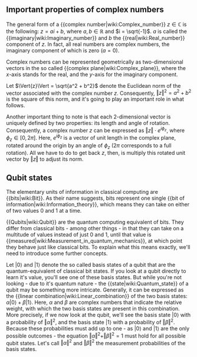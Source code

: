 ## Important properties of complex numbers

The general form of a {{complex number|wiki:Complex_number}} $z \in \mathbb{C}$ is the following: $z = a i + b$, where $a, b \in \mathbb{R}$ and $i = \sqrt{-1}$. $a$ is called the {{imaginary|wiki:Imaginary_number}} and $b$ the {{real|wiki:Real_number}} component of $z$. In fact, all real numbers are complex numbers, the imaginary component of which is zero ($a=0$).

Complex numbers can be represented geometrically as two-dimensional vectors in the so called {{complex plane|wiki:Complex_plane}}, where the $x$-axis stands for the real, and the $y$-axis for the imaginary component.

Let $\Vert{z}\Vert = \sqrt{a^2 + b^2}$ denote the Euclidean norm of the vector associated with the complex number $z$. Consequently, $\Vert{z}\Vert^2 = a^2 + b^2$ is the square of this norm, and it's going to play an important role in what follows.

Another important thing to note is that each 2-dimensional vector is uniquely defined by two properties: its length and angle of rotation. Consequently, a complex number $z$ can be expressed as $\Vert{z}\Vert \cdot e^{i \phi_z}$, where $\phi_z \in [0, 2\pi]$. Here, $e^{i \phi_z}$ is a vector of unit length in the complex plane, rotated around the origin by an angle of $\phi_z$ ($2\pi$ corresponds to a full rotation). All we have to do to get back $z$, then, is multiply this rotated unit vector by $\Vert{z}\Vert$ to adjust its norm.

## Qubit states

The elementary units of information in classical computing are {{bits|wiki:Bit}}. As their name suggests, bits represent one single {{bit of information|wiki:Information_theory}}, which means they can take on either of two values $0$ and $1$ at a time.

{{Qubits|wiki:Qubit}} are the quantum computing equivalent of bits. They differ from classical bits - among other things - in that they can take on a multitude of values instead of just $0$ and $1$, until that value is {{measured|wiki:Measurement_in_quantum_mechanics}}, at which point they behave just like classical bits. To explain what this means exactly, we'll need to introduce some further concepts.

Let $|0\rangle$ and $|1\rangle$ denote the so called basis states of a qubit that are the quantum-equivalent of classical bit states. If you look at a qubit directly to learn it's value, you'll see one of these basis states. But while you're not looking - due to it's quantum nature - the {{state|wiki:Quantum_state}} of a qubit may be something more intricate. Generally, it can be expressed as the {{linear combination|wiki:Linear_combination}} of the two basis states: $\alpha |0\rangle + \beta |1\rangle$. Here, $\alpha$ and $\beta$ are complex numbers that indicate the relative weight, with which the two basis states are present in this combination. More precisely, if we now look at the qubit, we'll see the basis state $|0\rangle$ with a probability of $\Vert{\alpha}\Vert^2$, and the basis state $|1\rangle$ with a probability of $\Vert{\beta}\Vert^2$. Because these probabilities must add up to one - as $|0\rangle$ and $|1\rangle$ are the only possible outcomes - the equation $\Vert{\alpha}\Vert^2 + \Vert{\beta}\Vert^2 = 1$ must hold for all possible qubit states. Let's call $\Vert{\alpha}\Vert^2$ and $\Vert{\beta}\Vert^2$ the measurement probabilities of the basis states.

<!-- TODO introduce the interactivity -->
